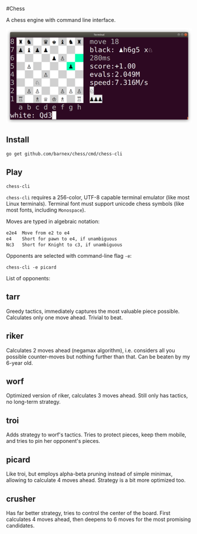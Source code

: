 #Chess

A chess engine with command line interface.

![fig](cli.png)


## Install

```
go get github.com/barnex/chess/cmd/chess-cli
```

## Play

```
chess-cli
```

`chess-cli` requires a 256-color, UTF-8 capable terminal emulator (like most Linux terminals). Terminal font must support unicode chess symbols (like most fonts, including `Monospace`).

Moves are typed in algebraic notation:

```
e2e4  Move from e2 to e4
e4    Short for pawn to e4, if unambiguous
Nc3   Short for Knight to c3, if unambiguous
```

Opponents are selected with command-line flag `-e`:

```
chess-cli -e picard
```

List of opponents:

## tarr
Greedy tactics, immediately captures the most valuable piece possible. Calculates only one move ahead. Trivial to beat.

## riker
Calculates 2 moves ahead (negamax algorithm), i.e. considers all you possible counter-moves but nothing further than that. Can be beaten by my 6-year old.

## worf
Optimized version of riker, calculates 3 moves ahead. Still only has tactics, no long-term strategy.

## troi
Adds strategy to worf's tactics. Tries to protect pieces, keep them mobile, and tries to pin her opponent's pieces.

## picard
Like troi, but employs alpha-beta pruning instead of simple minimax, allowing to calculate 4 moves ahead. Strategy is a bit more optimized too.

## crusher
Has far better strategy, tries to control the center of the board. First calculates 4 moves ahead, then deepens to 6 moves for the most promising candidates.
